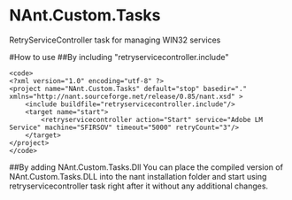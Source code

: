 # NAnt.Custom.Tasks
RetryServiceController task for managing WIN32 services

#How to use
##By including "retryservicecontroller.include"
```
<code>
<?xml version="1.0" encoding="utf-8" ?>
<project name="NAnt.Custom.Tasks" default="stop" basedir="." xmlns="http://nant.sourceforge.net/release/0.85/nant.xsd" >
    <include buildfile="retryservicecontroller.include"/>
    <target name="start">
        <retryservicecontroller action="Start" service="Adobe LM Service" machine="SFIRSOV" timeout="5000" retryCount="3"/>
    </target>
</project>
</code>
```
##By adding NAnt.Custom.Tasks.Dll
You can place the compiled version of NAnt.Custom.Tasks.DLL into the nant installation folder and start using retryservicecontroller task right after it without any additional changes.
